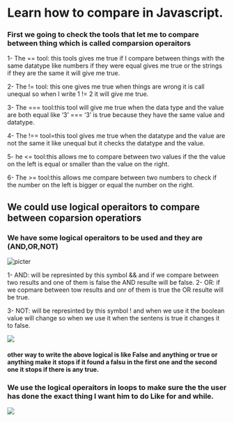 
# Learn how to compare in Javascript.
### First we going to check the tools that let me to compare between thing which is called comparsion operaitors
1- The == tool: this tools gives me true if I compare between things with the same datatype like numbers if they were equal gives me true or the strings if they are the same it will give me true.

2- The != tool: this one gives me true when things are wrong it is call unequal so when I write 1 != 2 it will give me true.

3- The === tool:this tool will give me true when the data type and the value are both equal like ‘3’ === ‘3’ is true because they have the same value and datatype.

4- The !== tool=this tool gives me true when the datatype and the value are not the same it like unequal but it checks the datatype and the value.

5- he <= tool:this allows me to compare between two values if the the value on the left is equal or smaller than the value on the right.

6- The >= tool:this allows me compare between two numbers to check if the number on the left is bigger or equal the number on the right.

## We could use logical operaitors to compare between coparsion operatiors
### We have some logical operaitors to be used and they are (AND,OR,NOT)
![picter](https://images.slideplayer.com/12/3357396/slides/slide_8.jpg)

1- AND: will be represinted by this symbol && and if we compare between two results and one of them is false the AND resulte will be false.
2- OR: if we copmare between tow results and onr of them is true the OR resulte will be true.

3- NOT: will be represinted by this symbol ! and when we use it the boolean value will change so when we use it when the sentens is true it changes it to false.

![](https://image.itmedia.co.jp/ait/articles/1201/13/r5pic1.jpg)
#### other way to write the above logical is like False and anything or true or anything make it stops if it found a falsu in the first one and the second one it stops if there is any true.

### We use the logical operaitors in loops to make sure the the user has done the exact thing I want him to do Like for and while.

![](https://miro.medium.com/max/1116/1*m3FCII8jirPfanBHqnvbAg.png)
